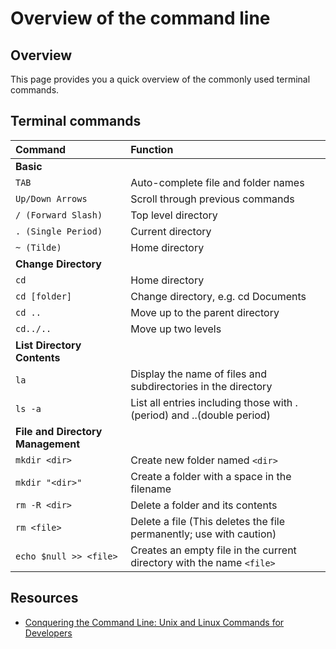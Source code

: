 # Overview of the command line

## Overview

This page provides you a quick overview of the commonly used terminal commands.

## Terminal commands

| Command | Function |  |
| :--- | :--- | :--- |
| **Basic** |  |  |
| `TAB` | Auto-complete file and folder names |  |
| `Up/Down Arrows` | Scroll through previous commands |  |
| `/ (Forward Slash)` | Top level directory |  |
| `. (Single Period)` | Current directory |  |
| `~ (Tilde)` | Home directory |  |
| **Change Directory** |  |  |
| `cd` | Home directory |  |
| `cd [folder]` | Change directory, e.g. cd Documents |  |
| `cd ..` | Move up to the parent directory |  |
| `cd../..` | Move up two levels |  |
| **List Directory Contents** |  |  |
| `la` | Display the name of files and subdirectories in the directory |  |
| `ls -a` | List all entries including those with .\(period\) and ..\(double period\) |  |
| **File and Directory Management** |  |  |
| `mkdir <dir>` | Create new folder named `<dir>` |  |
| `mkdir "<dir>"` | Create a folder with a space in the filename |  |
| `rm -R <dir>` | Delete a folder and its contents |  |
| `rm <file>` | Delete a file \(This deletes the file permanently; use with caution\) |  |
| `echo $null >> <file>` | Creates an empty file in the current directory with the name `<file>` |  |

## Resources

* [Conquering the Command Line: Unix and Linux Commands for Developers](http://conqueringthecommandline.com/book)

